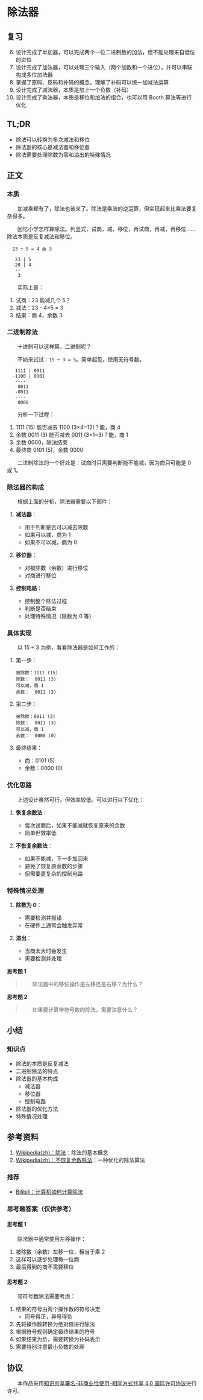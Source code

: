 # 除法器

## 复习

6. 设计完成了半加器，可以完成两个一位二进制数的加法，但不能处理来自低位的进位
7. 设计完成了加法器，可以处理三个输入（两个加数和一个进位），并可以串联构成多位加法器
8. 掌握了原码、反码和补码的概念，理解了补码可以统一加减法运算
9. 设计完成了减法器，本质是加上一个负数（补码）
10. 设计完成了乘法器，本质是移位和加法的组合，也可以用 Booth 算法等进行优化

## TL;DR

- 除法可以转换为多次减法和移位
- 除法器的核心是减法器和移位器
- 除法需要处理除数为零和溢出的特殊情况

## 正文

### 本质

　　加减乘都有了，除法也该来了。除法是乘法的逆运算，但实现起来比乘法要复杂得多。

　　回忆小学怎样算除法。列竖式，试商，减，移位，再试商，再减，再移位……除法本质是反复减法和移位。

```
  23 ÷ 5 = 4 余 3

   23 | 5
  -20 | 4
   --
    3
```

　　实际上是：
1. 试商：23 能减几个 5？
2. 减法：23 - 4×5 = 3
3. 结果：商 4，余数 3

### 二进制除法

　　十进制可以这样算，二进制呢？

　　不妨来试试：`15 ÷ 3 = 5`。简单起见，使用无符号数。

```
   1111 | 0011
  -1100 | 0101
   ----
    0011
   -0011
   ----
    0000
```

　　分析一下过程：
1. 1111 (15) 能否减去 1100 (3×4=12)？能，商 4
2. 余数 0011 (3) 能否减去 0011 (3×1=3)？能，商 1
3. 余数 0000，除法结束
4. 最终商 0101 (5)，余数 0000

　　二进制除法的一个好处是：试商时只需要判断能不能减，因为商只可能是 0 或 1。

### 除法器的构成

　　根据上面的分析，除法器需要以下部件：

1. **减法器**：
   - 用于判断是否可以减去除数
   - 如果可以减，商为 1
   - 如果不可以减，商为 0

2. **移位器**：
   - 对被除数（余数）进行移位
   - 对商进行移位

3. **控制电路**：
   - 控制整个除法过程
   - 判断是否结束
   - 处理特殊情况（除数为 0 等）

### 具体实现

　　以 15 ÷ 3 为例，看看除法器是如何工作的：

1. 第一步：
   ```
   被除数：1111 (15)
   除数：  0011 (3)
   可以减，商 1
   余数：  0011 (3)
   ```

2. 第二步：
   ```
   被除数：0011 (3)
   除数：  0011 (3)
   可以减，商 1
   余数：  0000 (0)
   ```

3. 最终结果：
   - 商：0101 (5)
   - 余数：0000 (0)

### 优化思路

　　上述设计虽然可行，但效率较低。可以进行以下优化：

1. **恢复余数法**：
   - 每次试商后，如果不能减就恢复原来的余数
   - 简单但效率低

2. **不恢复余数法**：
   - 如果不能减，下一步加回来
   - 避免了恢复原余数的步骤
   - 但需要更复杂的控制电路

### 特殊情况处理

1. **除数为 0**：
   - 需要检测并报错
   - 在硬件上通常会触发异常

2. **溢出**：
   - 当商太大时会发生
   - 需要检测并处理

**思考题 1**

> 　　除法器中的移位操作是左移还是右移？为什么？

**思考题 2**

> 　　如果要计算带符号数的除法，需要注意什么？

## 小结

### 知识点

- 除法的本质是反复减法
- 二进制除法的特点
- 除法器的基本构成
  - 减法器
  - 移位器
  - 控制电路
- 除法器的优化方法
- 特殊情况处理

## 参考资料

1. [Wikipedia(zh)：除法](https://zh.wikipedia.org/wiki/%E9%99%A4%E6%B3%95)：除法的基本概念
2. [Wikipedia(zh)：不恢复余数除法](https://zh.wikipedia.org/wiki/%E4%B8%8D%E6%81%A2%E5%A4%8D%E4%BD%99%E6%95%B0%E9%99%A4%E6%B3%95)：一种优化的除法算法

### 推荐

- [Bilibili：计算机如何计算除法](https://www.bilibili.com/video/BV1Jb4y1x7Dw/)

### 思考题答案（仅供参考）

#### 思考题 1

　　除法器中通常使用左移操作：
1. 被除数（余数）左移一位，相当于乘 2
2. 这样可以逐步处理每一位商
3. 最后得到的商不需要移位

#### 思考题 2

　　带符号数除法需要考虑：
1. 结果的符号由两个操作数的符号决定
   - 同号得正，异号得负
2. 先将操作数转换为绝对值进行除法
3. 根据符号规则确定最终结果的符号
4. 如果结果为负，需要转换为补码表示
5. 需要特别注意最小负数的处理

## 协议

　　本作品采用[知识共享署名-非商业性使用-相同方式共享 4.0 国际许可协议](https://creativecommons.org/licenses/by-nc-sa/4.0/deed.zh)进行许可。
